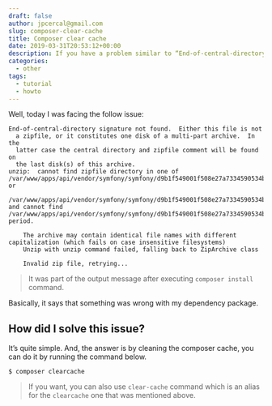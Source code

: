 ```yaml
---
draft: false
author: jpcercal@gmail.com
slug: composer-clear-cache
title: Composer clear cache
date: 2019-03-31T20:53:12+00:00
description: If you have a problem similar to “End-of-central-directory signature not found.”, you might need to run a composer clear cache command in order to get it working.
categories:
  - other
tags: 
  - tutorial
  - howto
---
```


Well, today I was facing the follow issue:

```shell
End-of-central-directory signature not found.  Either this file is not
  a zipfile, or it constitutes one disk of a multi-part archive.  In the
  latter case the central directory and zipfile comment will be found on
  the last disk(s) of this archive.
unzip:  cannot find zipfile directory in one of /var/www/apps/api/vendor/symfony/symfony/d9b1f549001f508e27a7334590534b83 or
        /var/www/apps/api/vendor/symfony/symfony/d9b1f549001f508e27a7334590534b83.zip, and cannot find /var/www/apps/api/vendor/symfony/symfony/d9b1f549001f508e27a7334590534b83.ZIP, period.

    The archive may contain identical file names with different capitalization (which fails on case insensitive filesystems)
    Unzip with unzip command failed, falling back to ZipArchive class

    Invalid zip file, retrying...
```

> It was part of the output message after executing `composer install` command.
 
Basically, it says that something was wrong with my dependency package.

## How did I solve this issue?

It’s quite simple. And, the answer is by cleaning the composer cache, you can do it by running the command below.

```shell
$ composer clearcache
```

> If you want, you can also use `clear-cache` command which is an alias for the `clearcache` one that was mentioned above.
